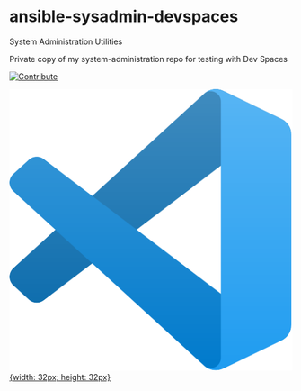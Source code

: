 # ansible-sysadmin-devspaces

System Administration Utilities

Private copy of my system-administration repo for testing with Dev Spaces

[![Contribute](https://www.eclipse.org/che/contribute.svg)](https://devspaces.apps.sno1.keyvan.home#https://github.com/scdaniels/ansible-sysadmin-devspaces)

[![Contribute](images/visual-studio-code.svg){width: 32px; height: 32px}](https://devspaces.apps.sno1.keyvan.home#https://github.com/scdaniels/ansible-sysadmin-devspaces)


